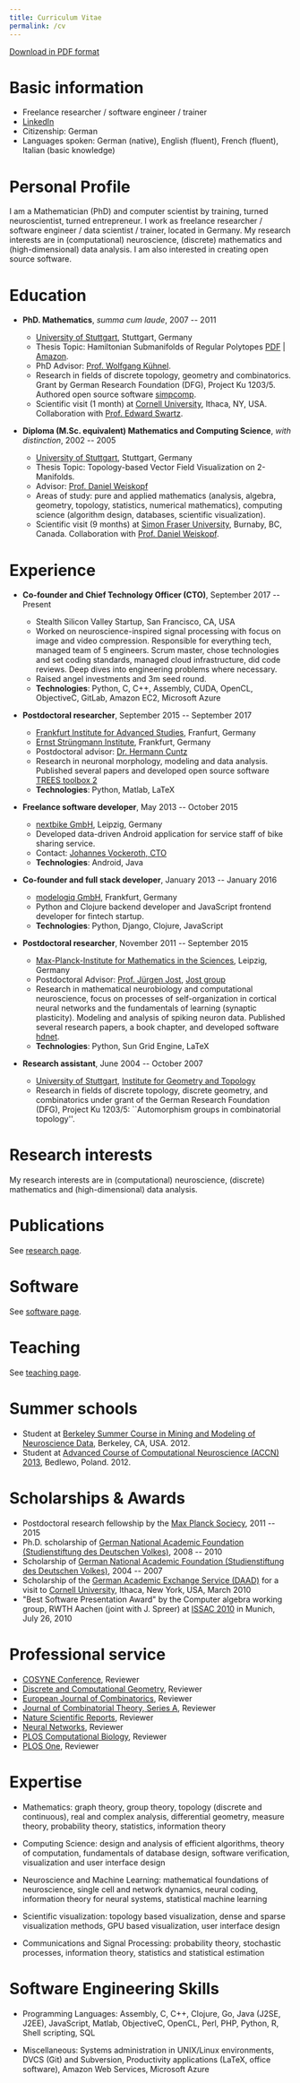 ```yaml
---
title: Curriculum Vitae
permalink: /cv
---
```


[Download in PDF format](/cv/cv_effenberger.pdf)

# Basic information

* Freelance researcher / software engineer / trainer
* [LinkedIn](https://www.linkedin.com/in/felix-effenberger/)
* Citizenship: German
* Languages spoken: German (native), English (fluent), French (fluent), Italian (basic knowledge)

# Personal Profile

I am a Mathematician (PhD) and computer scientist by training, turned neuroscientist, turned entrepreneur. 
I work as freelance researcher / software engineer / data scientist / trainer, located in Germany.
My research interests are in (computational) neuroscience, (discrete) mathematics and (high-dimensional) data analysis.
I am also interested in creating open source software.

# Education

* **PhD. Mathematics**, *summa cum laude*, 2007 -- 2011
  * [University of Stuttgart](http://uni-stuttgart.de), Stuttgart, Germany
  * Thesis Topic: Hamiltonian Submanifolds of Regular Polytopes 
    [PDF](/files/dissertation_effenberger.pdf) |
    [Amazon](https://www.amazon.de/Hamiltonian-submanifolds-regular-polytopes-Effenberger/dp/3832527583/).
  * PhD Advisor: [Prof. Wolfgang Kühnel](https://de.wikipedia.org/wiki/Wolfgang_K%C3%BChnel_(Mathematiker)).
  * Research in fields of discrete topology, geometry and combinatorics. Grant by German Research Foundation (DFG), Project Ku 1203/5. Authored open source software [simpcomp](/software).
  * Scientific visit (1 month) at [Cornell University](https://www.cornell.edu/), Ithaca, NY, USA. Collaboration with [Prof. Edward Swartz](http://pi.math.cornell.edu/~ebs/).

* **Diploma (M.Sc. equivalent) Mathematics and Computing Science**, *with distinction*, 2002 -- 2005
  * [University of Stuttgart](http://uni-stuttgart.de), Stuttgart, Germany
  * Thesis Topic: Topology-based Vector Field Visualization on 2-Manifolds.
  * Advisor: [Prof. Daniel Weiskopf](https://www.vis.uni-stuttgart.de/institut/mitarbeiter/Weiskopf-00001/)
  * Areas of study: pure and applied mathematics (analysis, algebra, geometry, topology, statistics, numerical mathematics), computing science (algorithm design, databases, scientific visualization).
  * Scientific visit (9 months) at [Simon Fraser University](), Burnaby, BC, Canada. Collaboration with [Prof. Daniel Weiskopf](https://www.vis.uni-stuttgart.de/institut/mitarbeiter/Weiskopf-00001/).

# Experience

* **Co-founder and Chief Technology Officer (CTO)**, September 2017 -- Present
  * Stealth Silicon Valley Startup, San Francisco, CA, USA
  * Worked on neuroscience-inspired signal processing with focus on image and video compression. Responsible for everything tech, managed team of 5 engineers. Scrum master, chose technologies and set coding standards, managed cloud infrastructure, did code reviews. Deep dives into engineering problems where necessary. 
  * Raised angel investments and 3m seed round.
  * **Technologies**: Python, C, C++, Assembly, CUDA, OpenCL, ObjectiveC, GitLab, Amazon EC2, Microsoft Azure

* **Postdoctoral researcher**, September 2015 -- September 2017
  * [Frankfurt Institute for Advanced Studies](http://fias.uni-frankfurt.de), Franfurt, Germany
  * [Ernst Strüngmann Institute](http://www.esi-frankfurt.de), Frankfurt, Germany
  * Postdoctoral advisor: [Dr. Hermann Cuntz](https://www.fias.science/en/neuroscience/research-groups/hermann-cuntz/)
  * Research in neuronal morphology, modeling and data analysis. Published several papers and developed open source software [TREES toolbox 2](https://www.treestoolbox.org/)
  * **Technologies**: Python, Matlab, LaTeX  

* **Freelance software developer**, May 2013 -- October 2015
  * [nextbike GmbH](http://nextbike.com), Leipzig, Germany
  * Developed data-driven Android application for service staff of bike sharing service.
  * Contact: [Johannes Vockeroth, CTO](https://www.linkedin.com/in/johannes-vockeroth-8885709a/)
  * **Technologies**: Android, Java

* **Co-founder and full stack developer**, January 2013 -- January 2016
  * [modelogiq GmbH](http://modelogiq.com), Frankfurt, Germany
  * Python and Clojure backend developer and JavaScript frontend developer for fintech startup.
  * **Technologies**: Python, Django, Clojure, JavaScript

* **Postdoctoral researcher**, November 2011 -- September 2015
  * [Max-Planck-Institute for Mathematics in the Sciences](http://www.mis.mpg.de), Leipzig, Germany
  *   Postdoctoral Advisor: [Prof. Jürgen Jost](https://www.mis.mpg.de/de/jjost/juergen-jost.html), [Jost group](https://www.mis.mpg.de/de/jjost/research.html)
  * Research in mathematical neurobiology and computational neuroscience, focus on processes of self-organization in cortical neural networks and the fundamentals of learning (synaptic plasticity). Modeling and analysis of spiking neuron data. Published several research papers, a book chapter, and developed software [hdnet](/software).
  * **Technologies**: Python, Sun Grid Engine, LaTeX

* **Research assistant**, June 2004 -- October 2007
  * [University of Stuttgart](http://uni-stuttgart.de), [Institute for Geometry and Topology](http://www.igt.uni-stuttgart.de)
  * Research in fields of discrete topology, discrete geometry, and combinatorics under grant of the German Research Foundation (DFG), Project Ku 1203/5: ``Automorphism groups in combinatorial topology''.

# Research interests

My research interests are in (computational) neuroscience, (discrete) mathematics and (high-dimensional) data analysis.

# Publications

See [research page](/research).

# Software

See [software page](/software).

# Teaching

See [teaching page](/teaching).


# Summer schools

* Student at [Berkeley Summer Course in Mining and Modeling of Neuroscience Data](https://crcns.org/course), Berkeley, CA, USA. 2012.
* Student at [Advanced Course of Computational Neuroscience (ACCN) 2013](http://www.neuroinf.pl/accn), Bedlewo, Poland. 2012.


# Scholarships & Awards

* Postdoctoral research fellowship by the [Max Planck Sociecy](https://www.mpg.de), 2011 -- 2015
* Ph.D. scholarship of [German National Academic Foundation (Studienstiftung des Deutschen Volkes)](http://www.studienstiftung.de/), 2008 -- 2010
* Scholarship of [German National Academic Foundation (Studienstiftung des Deutschen Volkes)](http://www.studienstiftung.de/), 2004 -- 2007
* Scholarship of the [German Academic Exchange Service (DAAD)](https://www.daad.de) for a visit to [Cornell University](https://www.cornell.edu/), Ithaca, New York, USA, March 2010
* "Best Software Presentation Award" by the Computer algebra working group, RWTH Aachen (joint with J. Spreer) at [ISSAC 2010](http://www.issac-conference.org/2010/) in Munich, July 26, 2010


# Professional service

* [COSYNE Conference](http://www.cosyne.org), Reviewer
* [Discrete and Computational Geometry](https://link.springer.com/journal/454), Reviewer
* [European Journal of Combinatorics](https://www.journals.elsevier.com/european-journal-of-combinatorics), Reviewer
* [Journal of Combinatorial Theory, Series A](https://www.journals.elsevier.com/journal-of-combinatorial-theory-series-a), Reviewer
* [Nature Scientific Reports](https://www.nature.com/srep/), Reviewer
* [Neural Networks](https://www.journals.elsevier.com/neural-networks), Reviewer
* [PLOS Computational Biology](https://journals.plos.org/ploscompbiol/), Reviewer
* [PLOS One](https://journals.plos.org/plosone/), Reviewer

# Expertise

* Mathematics:
  graph theory,
  group theory,
  topology (discrete and continuous),
  real and complex analysis,
  differential geometry,
  measure theory,
  probability theory,
  statistics,
  information theory

* Computing Science:
  design and analysis of efficient algorithms,
  theory of computation,
  fundamentals of database design,
  software verification,
  visualization and user interface design

* Neuroscience and Machine Learning:
  mathematical foundations of neuroscience,
  single cell and network dynamics,
  neural coding,
  information theory for neural systems,
  statistical machine learning 

* Scientific visualization:
  topology based visualization,
  dense and sparse visualization methods,
  GPU based visualization,
  user interface design

* Communications and Signal Processing:
  probability theory,
  stochastic processes,
  information theory,
  statistics and statistical estimation


# Software Engineering Skills

* Programming Languages:
  Assembly,
  C, C++,
  Clojure,
  Go,
  Java (J2SE, J2EE),
  JavaScript,
  Matlab,
  ObjectiveC,
  OpenCL,
  Perl,
  PHP,
  Python,
  R,
  Shell scripting,
  SQL

* Miscellaneous:
  Systems administration in UNIX/Linux environments,
  DVCS (Git) and Subversion,
  Productivity applications (LaTeX, office software),
  Amazon Web Services,
  Microsoft Azure

